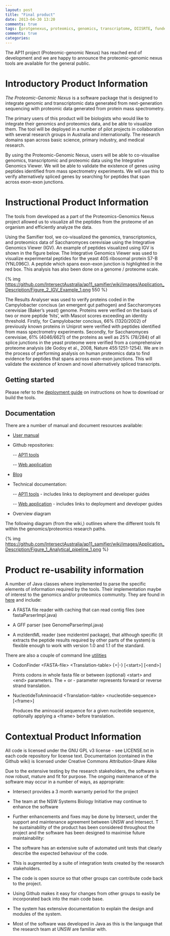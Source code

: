 ```yaml
---
layout: post
title: "Final product"
date: 2013-04-30 13:20
comments: true
tags: [protgenexus, proteomics, genomics, transcriptome, DIISRTE, fundedByAustralianNationalDataService, andsApps, ap11, andsProduct, andsFinalProduct]
comments: true
categories: 
---
```


The AP11 project (Proteomic-genomic Nexus) has reached end of development and we are happy to announce the proteomic-genomic nexus tools are available
for the general public.

<!-- more -->

# Introductory Product Information 

*The Proteomic-Genomic Nexus* is a software package that is designed to integrate genomic and transcriptomic data generated from next-generation sequencing with proteomic data generated from protein mass spectrometry.

The primary users of this product will be biologists who would like to integrate their genomics and proteomics data, and be able to visualize them. The tool will be deployed in a number of pilot projects in collaboration with several research groups in Australia and internationally. The research domains span across basic science, primary industry, and medical research.

By using the Proteomic-Genomic Nexus, users will be able to co-visualise genomics, transcriptomic and proteomic data using the Integrative Genomics Viewer. We will be able to validate the existence of genes using peptides identified from mass spectrometry experiments. We will use this to verify alternatively spliced genes by searching for peptides that span across exon-exon junctions.

# Instructional Product Information

The tools from developed as a part of the Proteomics-Genomics Nexus project allowed us to visualize all the peptides from the proteome of an organism and efficiently analyze the data.

Using the Samifier tool, we co-visualized the genomics, transcriptomics, and proteomics data of Saccharomyces cerevisiae using the Integrative Genomics Viewer (IGV). An example of peptides visualized using IGV is shown in the figure below. The Integrative Genomics Viewer was used to visualize experimental peptides for the yeast 40S ribosomal protein S7-B (YNL096C). A peptide which spans exon-exon junction is highlighted in the red box. This analysis has also been done on a genome / proteome scale.

{% img https://github.com/IntersectAustralia/ap11_samifier/wiki/images/Application_Description/Figure_2_IGV_Example_1.png 550 %}

The Results Analyser was used to verify proteins coded in the Campylobacter concisus (an emergent gut pathogen)  and Saccharomyces cerevisiae (Baker’s yeast) genome. Proteins were verified on the basis of two or more peptide ‘hits’, with Mascot scores exceeding an identity threshold. Firstly, for Campylobacter concisus, 66% (1320/2002) of previously known proteins in Uniprot were verified with peptides identified from mass spectrometry experiments. Secondly, for Saccharomyces cerevisiae, 61% (4046/6621) of the proteins as well as 25% (78/284) of all splice junctions in the yeast proteome were verified from a comprehensive proteome analysis (de Godoy et al., 2008, Nature 455:1251-1254). We are in the process of performing analysis on human proteomics data to find evidence for peptides that spans across exon-exon junctions. This will validate the existence of known and novel alternatively spliced transcripts.

## Getting started

Please refer to the [deployment guide](https://github.com/IntersectAustralia/ap11_samifier/wiki/Deployment-guide) on instructions on how to download or build the tools.

## Documentation

There are a number of manual and document resources available:

* [User manual](https://github.com/IntersectAustralia/ap11_samifier/wiki/User-manual)

* Github repositories:

  -- [AP11 tools](https://github.com/IntersectAustralia/ap11_samifier/)

  -- [Web application](https://github.com/IntersectAustralia/ap11_webapp)

* [Blog](http://intersectaustralia.github.io/ap11/)

* Technical documentation:

  -- [AP11 tools](https://github.com/IntersectAustralia/ap11_samifier/wiki) -  includes links to deployment and developer guides

  -- [Web application](https://github.com/IntersectAustralia/ap11_webapp/wiki) - includes links to deployment and developer guides

* Overview diagram

The following diagram (from the wiki,) outlines where the different tools fit within the genomics/proteomics research paths.

{% img https://github.com/IntersectAustralia/ap11_samifier/wiki/images/Application_Description/Figure_1_Analytical_pipeline_1.png %}

# Product re-usability information

A number of Java classes where implemented to parse the specific elements of information required by the tools. Their implementation maybe of interest to
the genomics and/or proteomics community. They are found in [here](https://github.com/IntersectAustralia/ap11_samifier/tree/master/src/au/org/intersect/samifier/parser)
and include:

* A FASTA file reader with caching that can read contig files (see fastaParserImpl.java)

* A GFF parser (see GenomeParserImpl.java)

* A mzIdentML reader (see mzidentml package), that although specific (it extracts the peptide results required by other parts of the system) is flexible enough to
work with version 1.0 and 1.1 of the standard.

There are also a couple of command line [utilities](https://github.com/IntersectAustralia/ap11_samifier/tree/master/src/au/org/intersect/samifier/tool)

- CodonFinder \<FASTA-file\> \<Translation-table\> {+|-} \[\<start\>\] \[\<end\>\]

  Prints codons in whole fasta file or between (optional) \<start\> and \<end\> parameters. The + or - parameter represents forward or reverse strand translation.

- NucleotideToAminoacid \<Translation-table\> \<nucleotide-sequence\> \[\<frame\>\]

  Produces the aminoacid sequence for a given nucleotide sequence, optionally applying a \<frame\> before translation.

# Contextual Product Information

All code is licensed under the GNU GPL v3 license - see LICENSE.txt in each code repository for license text. Documentation (contained in the Github wiki) is licensed under Creative Commons Attribution-Share Alike

Due to the extensive testing by the research stakeholders, the software is now robust, mature and fit for purpose. The ongoing maintenance of the software may occur in a number of ways, as appropriate:

* Intersect provides a 3 month warranty period for the project
* The team at the NSW Systems Biology Initiative may continue to enhance the software
* Further enhancements and fixes may be done by Intersect, under the support and maintenance agreement between UNSW and Intersect.
T
he sustainability of the product has been considered throughout the project and the software has been designed to maximise future maintainability:

* The software has an extensive suite of automated unit tests that clearly describe the expected behaviour of the code.
* This is augmented by a suite of integration tests created by the research stakeholders.
* The code is open source so that other groups can contribute code back to the project.
* Using Github makes it easy for changes from other groups to easily be incorporated back into the main code base.
* The system has extensive documentation to explain the design and modules of the system.
* Most of the software was developed in Java as this is the language that the research team at UNSW are familiar with.


